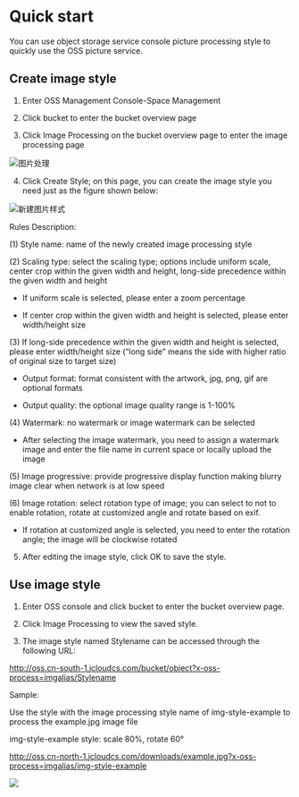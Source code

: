 # Quick start

You can use object storage service console picture processing style to quickly use the OSS picture service.

## Create image style

1. Enter OSS Management Console-Space Management

2. Click bucket to enter the bucket overview page

3. Click Image Processing on the bucket overview page to enter the image processing page

![图片处理](https://github.com/jdcloudcom/cn/blob/edit/image/Object-Storage-Service/OSS-054.jpg)

4. Click Create Style; on this page, you can create the image style you need just as the figure shown below:

![新建图片样式](https://github.com/jdcloudcom/cn/blob/edit/image/Object-Storage-Service/OSS-056.jpg)


Rules Description:

(1) Style name: name of the newly created image processing style

(2) Scaling type: select the scaling type; options include uniform scale, center crop within the given width and height, long-side precedence within the given width and height

   * If uniform scale is selected, please enter a zoom percentage

   * If center crop within the given width and height is selected, please enter width/height size

(3) If long-side precedence within the given width and height is selected, please enter width/height size (“long side” means the side with higher ratio of original size to target size)

   * Output format: format consistent with the artwork, jpg, png, gif are optional formats

   * Output quality: the optional image quality range is 1-100%

(4) Watermark: no watermark or image watermark can be selected

   * After selecting the image watermark, you need to assign a watermark image and enter the file name in current space or locally upload the image

(5) Image progressive: provide progressive display function making blurry image clear when network is at low speed

(6) Image rotation: select rotation type of image; you can select to not to enable rotation, rotate at customized angle and rotate based on exif.

   * If rotation at customized angle is selected, you need to enter the rotation angle; the image will be clockwise rotated

5. After editing the image style, click OK to save the style.

 

## Use image style

1. Enter OSS console and click bucket to enter the bucket overview page.

2. Click Image Processing to view the saved style.

3. The image style named Stylename can be accessed through the following URL:

http://oss.cn-south-1.jcloudcs.com/bucket/object?x-oss-process=imgalias/Stylename

Sample:

Use the style with the image processing style name of img-style-example to process the example.jpg image file

img-style-example style: scale 80%, rotate 60°

http://oss.cn-north-1.jcloudcs.com/downloads/example.jpg?x-oss-process=imgalias/img-style-example

![](https://github.com/jdcloudcom/cn/blob/edit/image/Object-Storage-Service/OSS-057.jpg)
